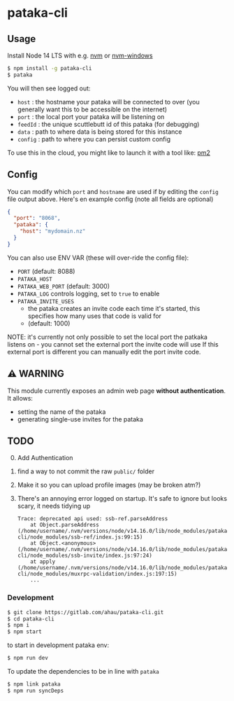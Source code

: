 # pataka-cli

## Usage

Install Node 14 LTS with e.g. [nvm](https://github.com/nvm-sh/nvm) or [nvm-windows](https://github.com/coreybutler/nvm-windows)

```bash
$ npm install -g pataka-cli
$ pataka
```

You will then see logged out:
- `host` : the hostname your pataka will be connected to over (you generally want this to be accessible on the internet)
- `port` : the local port your pataka will be listening on
- `feedId` : the unique scuttlebutt id of this pataka (for debugging)
- `data` : path to where data is being stored for this instance 
- `config` : path to where you can persist custom config

To use this in the cloud, you might like to launch it with a tool like: [pm2](https://www.npmjs.com/package/pm2)

## Config

You can modify which `port` and `hostname` are used if by editing the `config` file output above.
Here's en example config (note all fields are optional)

```json
{
  "port": "8068",
  "pataka": {
    "host": "mydomain.nz"
  }
}
```

You can also use ENV VAR (these will over-ride the config file):
- `PORT` (default: 8088)
- `PATAKA_HOST`
- `PATAKA_WEB_PORT` (default: 3000)
- `PATAKA_LOG` controls logging, set to `true` to enable
- `PATAKA_INVITE_USES`
    - the pataka creates an invite code each time it's started, this specifies how many uses that code is valid for
    - (default: 1000)

NOTE: it's currently not only possible to set the local port the patkaka listens on - you cannot set the external port the invite code will use
If this external port is different you can manually edit the port invite code.

## :warning: WARNING

This module currently exposes an admin web page **without authentication**. It allows:
- setting the name of the pataka
- generating single-use invites for the pataka

## TODO

0. Add Authentication
1. find a way to not commit the raw `public/` folder
2. Make it so you can upload profile images (may be broken atm?)
3. There's an annoying error logged on startup.
    It's safe to ignore but looks scary, it needs tidying up

    ```
    Trace: deprecated api used: ssb-ref.parseAddress
        at Object.parseAddress (/home/username/.nvm/versions/node/v14.16.0/lib/node_modules/pataka-cli/node_modules/ssb-ref/index.js:99:15)
        at Object.<anonymous> (/home/username/.nvm/versions/node/v14.16.0/lib/node_modules/pataka-cli/node_modules/ssb-invite/index.js:97:24)
        at apply (/home/username/.nvm/versions/node/v14.16.0/lib/node_modules/pataka-cli/node_modules/muxrpc-validation/index.js:197:15)
        ...
    ```


### Development

```bash
$ git clone https://gitlab.com/ahau/pataka-cli.git
$ cd pataka-cli
$ npm i
$ npm start
```

to start in development pataka env:
```bash
$ npm run dev
```

To update the dependencies to be in line with `pataka`
```bash
$ npm link pataka
$ npm run syncDeps
```
